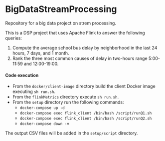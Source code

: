 # BigDataStreamProcessing
Repository for a big data project on strem processing.

This is a DSP project that uses Apache Flink to answer the following queries:
1. Compute the average school bus delay by neighborhood in the last 24 hours, 7 days, and 1 month.
2. Rank the three most common causes of delay in two-hours range 5:00-11:59 and 12:00-19:00.

#### Code execution
- From the `docker/client-image` directory build the client Docker image executing `sh run.sh`.
- From the `flinkMetrics` directory execute `sh run.sh`.
- From the `setup` directory run the following commands:
	- `docker-compose up -d`
	- `docker-compose exec flink_client /bin/bash /script/runQ1.sh`
	- `docker-compose exec flink_client /bin/bash /script/runQ2.sh`
	- `docker-compose down -v`

The output CSV files will be added in the `setup/script` directory.
